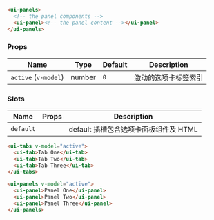 ```html
<ui-panels>
  <!-- the panel components -->
  <ui-panel><!-- the panel content --></ui-panel>
</ui-panels>
```

### Props

| Name                 | Type   | Default | Description          |
| -------------------- | ------ | ------- | -------------------- |
| `active` (`v-model`) | number | `0`     | 激动的选项卡标签索引 |

### Slots

| Name      | Props | Description                           |
| --------- | ----- | ------------------------------------- |
| `default` |       | default 插槽包含选项卡面板组件及 HTML |

```html
<ui-tabs v-model="active">
  <ui-tab>Tab One</ui-tab>
  <ui-tab>Tab Two</ui-tab>
  <ui-tab>Tab Three</ui-tab>
</ui-tabs>

<ui-panels v-model="active">
  <ui-panel>Panel One</ui-panel>
  <ui-panel>Panel Two</ui-panel>
  <ui-panel>Panel Three</ui-panel>
</ui-panels>
```
